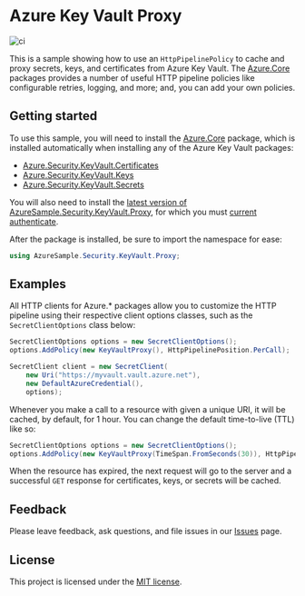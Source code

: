 # Azure Key Vault Proxy

![ci](https://github.com/heaths/KeyVaultProxy/workflows/ci/badge.svg)

This is a sample showing how to use an `HttpPipelinePolicy` to cache and proxy secrets, keys, and certificates from Azure Key Vault. The [Azure.Core](https://github.com/Azure/azure-sdk-for-net/blob/master/sdk/core/Azure.Core/README.md) packages provides a number of useful HTTP pipeline policies like configurable retries, logging, and more; and, you can add your own policies.

## Getting started

To use this sample, you will need to install the [Azure.Core](https://nuget.org/packages/Azure.Core) package, which is installed automatically when installing any of the Azure Key Vault packages:

* [Azure.Security.KeyVault.Certificates](https://nuget.org/packages/Azure.Security.KeyVault.Certificates)
* [Azure.Security.KeyVault.Keys](https://nuget.org/packages/Azure.Security.KeyVault.Keys)
* [Azure.Security.KeyVault.Secrets](https://nuget.org/packages/Azure.Security.KeyVault.Secrets)

You will also need to install the [latest version of AzureSample.Security.KeyVault.Proxy](https://github.com/heaths/KeyVaultProxy/packages/224665), for which you must [current authenticate](https://help.github.com/packages/using-github-packages-with-your-projects-ecosystem/configuring-dotnet-cli-for-use-with-github-packages).

After the package is installed, be sure to import the namespace for ease:

```csharp
using AzureSample.Security.KeyVault.Proxy;
```

## Examples

All HTTP clients for Azure.* packages allow you to customize the HTTP pipeline using their respective client options classes, such as the `SecretClientOptions` class below:

```csharp
SecretClientOptions options = new SecretClientOptions();
options.AddPolicy(new KeyVaultProxy(), HttpPipelinePosition.PerCall);

SecretClient client = new SecretClient(
    new Uri("https://myvault.vault.azure.net"),
    new DefaultAzureCredential(),
    options);
```

Whenever you make a call to a resource with given a unique URI, it will be cached, by default, for 1 hour. You can change the default time-to-live (TTL) like so:

```csharp
SecretClientOptions options = new SecretClientOptions();
options.AddPolicy(new KeyVaultProxy(TimeSpan.FromSeconds(30)), HttpPipelinePosition.PerCall);
```

When the resource has expired, the next request will go to the server and a successful `GET` response for certificates, keys, or secrets will be cached.

## Feedback

Please leave feedback, ask questions, and file issues in our [Issues](https://github.com/heaths/KeyVaultProxy/issues) page.

## License

This project is licensed under the [MIT license](LICENSE.txt).
